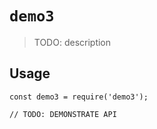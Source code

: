 # `demo3`

> TODO: description

## Usage

```
const demo3 = require('demo3');

// TODO: DEMONSTRATE API
```
